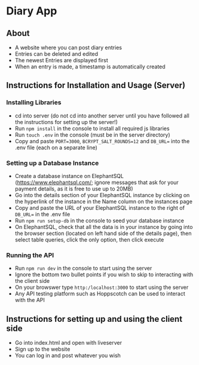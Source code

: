 # Diary App
## About 
- A website where you can post diary entries
- Entries can be deleted and edited
- The newest Entries are displayed first
- When an entry is made, a timestamp is automatically created

## Instructions for Installation and Usage (Server)

### Installing Libraries
- cd into server (do not cd into another server until you have followed all the instructions for setting up the server!)
- Run `npm install` in the console to install all required js libraries
- Run `touch .env` in the console (must be in the server directory)
- Copy and paste `PORT=3000`, `BCRYPT_SALT_ROUNDS=12` and `DB_URL=` into the .env file (each on a separate line)

### Setting up a Database Instance
- Create a database instance on ElephantSQL (https://www.elephantsql.com/; ignore messages that ask for your payment details, as it is free to use up to 20MB)
- Go into the details section of your ElephantSQL instance by clicking on the hyperlink of the instance in the Name column on the instances page
- Copy and paste the URL of your ElephantSQL instance to the right of `DB_URL=` in the .env file
- Run `npm run setup-db` in the console to seed your database instance
- On ElephantSQL, check that all the data is in your instance by going into the browser section (located on left hand side of the details page), then select table queries, click the only option, then click execute

### Running the API
- Run `npm run dev` in the console to start using the server
- Ignore the bottom two bullet points if you wish to skip to interacting with the client side
- On your browswer type `http:/localhost:3000` to start using the server 
- Any API testing platform such as Hoppscotch can be used to interact with the API


## Instructions for setting up and using the client side
- Go into index.html and open with liveserver
- Sign up to the website
- You can log in and post whatever you wish
